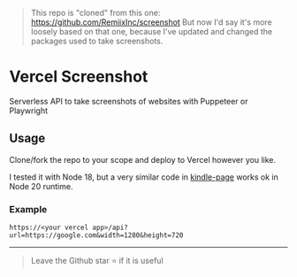 > This repo is "cloned" from this one: https://github.com/RemiixInc/screenshot
> But now I'd say it's more loosely based on that one, because I've updated
> and changed the packages used to take screenshots.

# Vercel Screenshot

Serverless API to take screenshots of websites with Puppeteer or Playwright

## Usage

Clone/fork the repo to your scope and deploy to Vercel however you like.

I tested it with Node 18, but a very similar code in [kindle-page](https://github.com/bukowskiadam/kindle-page)
works ok in Node 20 runtime.

### Example

```
https://<your vercel app>/api?url=https://google.com&width=1280&height=720
```

---

> Leave the Github star ⭐️ if it is useful
